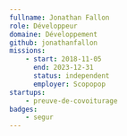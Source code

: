 ```yaml
---
fullname: Jonathan Fallon
role: Développeur
domaine: Développement
github: jonathanfallon
missions:
    - start: 2018-11-05
      end: 2023-12-31
      status: independent
      employer: Scopopop
startups:
    - preuve-de-covoiturage
badges:
    - segur
---
```

